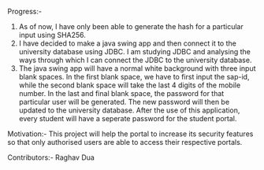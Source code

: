 Progress:-
1) As of now, I have only been able to generate the hash for a particular input using SHA256.
2) I have decided to make a java swing app and then connect it to the university database using JDBC. I am studying JDBC and analysing the ways through which I can connect the JDBC to the university database.
3) The java swing app will have a normal white background with three input blank spaces. In the first blank space, we have to first input the sap-id, while the second blank space will take the last 4 digits of the mobile number. In the last and final blank space, the password for that particular user will be generated. The new password will then be updated to the university database. After the use of this application, every student will have a seperate password for the student portal. 

Motivation:-
This project will help the portal to increase its security features so that only authorised users are able to access their respective portals.

Contributors:-
Raghav Dua

